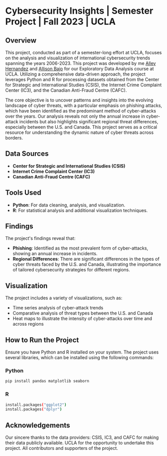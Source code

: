 # Cybersecurity Insights | Semester Project | Fall 2023 | UCLA

## Overview
This project, conducted as part of a semester-long effort at UCLA, focuses on the analysis and visualization of international cybersecurity trends spanning the years 2006-2023. This project was developed by me [Alley Hernandez](https://github.com/alleyhernandez) and [Allison Bajo](https://github.com/allisonbajo) for our Exploratory Data Analysis course at UCLA. Utilizing a comprehensive data-driven approach, the project leverages Python and R for processing datasets obtained from the Center for Strategic and International Studies (CSIS), the Internet Crime Complaint Center (IC3), and the Canadian Anti-Fraud Centre (CAFC).

The core objective is to uncover patterns and insights into the evolving landscape of cyber threats, with a particular emphasis on phishing attacks, which have been identified as the predominant method of cyber-attacks over the years. Our analysis reveals not only the annual increase in cyber-attack incidents but also highlights significant regional threat differences, especially between the U.S. and Canada. This project serves as a critical resource for understanding the dynamic nature of cyber threats across borders.

## Data Sources
- **Center for Strategic and International Studies (CSIS)**
- **Internet Crime Complaint Center (IC3)**
- **Canadian Anti-Fraud Centre (CAFC)**

## Tools Used
- **Python**: For data cleaning, analysis, and visualization.
- **R**: For statistical analysis and additional visualization techniques.

## Findings
The project's findings reveal that:
- **Phishing**: Identified as the most prevalent form of cyber-attacks, showing an annual increase in incidents.
- **Regional Differences**: There are significant differences in the types of cyber threats faced by the U.S. and Canada, illustrating the importance of tailored cybersecurity strategies for different regions.

## Visualization
The project includes a variety of visualizations, such as:
- Time series analysis of cyber-attack trends
- Comparative analysis of threat types between the U.S. and Canada
- Heat maps to illustrate the intensity of cyber-attacks over time and across regions

## How to Run the Project
Ensure you have Python and R installed on your system. The project uses several libraries, which can be installed using the following commands:

### Python
```bash
pip install pandas matplotlib seaborn
```
### R

```bash
install.packages("ggplot2")
install.packages("dplyr")
```
## Acknowledgements
Our sincere thanks to the data providers: CSIS, IC3, and CAFC for making their data publicly available.
UCLA for the opportunity to undertake this project.
All contributors and supporters of the project.

